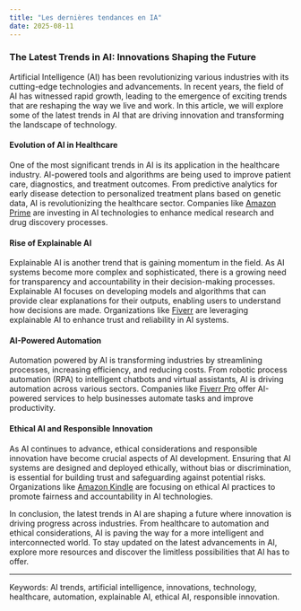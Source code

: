```yaml
---
title: "Les dernières tendances en IA"
date: 2025-08-11
---
```


### The Latest Trends in AI: Innovations Shaping the Future

Artificial Intelligence (AI) has been revolutionizing various industries with its cutting-edge technologies and advancements. In recent years, the field of AI has witnessed rapid growth, leading to the emergence of exciting trends that are reshaping the way we live and work. In this article, we will explore some of the latest trends in AI that are driving innovation and transforming the landscape of technology.

#### Evolution of AI in Healthcare
One of the most significant trends in AI is its application in the healthcare industry. AI-powered tools and algorithms are being used to improve patient care, diagnostics, and treatment outcomes. From predictive analytics for early disease detection to personalized treatment plans based on genetic data, AI is revolutionizing the healthcare sector. Companies like [Amazon Prime](https://www.amazon.fr/amazonprime?_encoding=UTF8&primeCampaignId=prime_assoc_ft&tag=zenzen0d-21France) are investing in AI technologies to enhance medical research and drug discovery processes.

#### Rise of Explainable AI
Explainable AI is another trend that is gaining momentum in the field. As AI systems become more complex and sophisticated, there is a growing need for transparency and accountability in their decision-making processes. Explainable AI focuses on developing models and algorithms that can provide clear explanations for their outputs, enabling users to understand how decisions are made. Organizations like [Fiverr](https://go.fiverr.com/visit/?bta=1071918&brand=fiverrmarketplace) are leveraging explainable AI to enhance trust and reliability in AI systems.

#### AI-Powered Automation
Automation powered by AI is transforming industries by streamlining processes, increasing efficiency, and reducing costs. From robotic process automation (RPA) to intelligent chatbots and virtual assistants, AI is driving automation across various sectors. Companies like [Fiverr Pro](https://go.fiverr.com/visit/?bta=1071918&brand=fp) offer AI-powered services to help businesses automate tasks and improve productivity.

#### Ethical AI and Responsible Innovation
As AI continues to advance, ethical considerations and responsible innovation have become crucial aspects of AI development. Ensuring that AI systems are designed and deployed ethically, without bias or discrimination, is essential for building trust and safeguarding against potential risks. Organizations like [Amazon Kindle](https://www.amazon.fr/kindle-dbs/hz/signup?tag=zenzen0d-21France) are focusing on ethical AI practices to promote fairness and accountability in AI technologies.

In conclusion, the latest trends in AI are shaping a future where innovation is driving progress across industries. From healthcare to automation and ethical considerations, AI is paving the way for a more intelligent and interconnected world. To stay updated on the latest advancements in AI, explore more resources and discover the limitless possibilities that AI has to offer.

---
Keywords: AI trends, artificial intelligence, innovations, technology, healthcare, automation, explainable AI, ethical AI, responsible innovation.